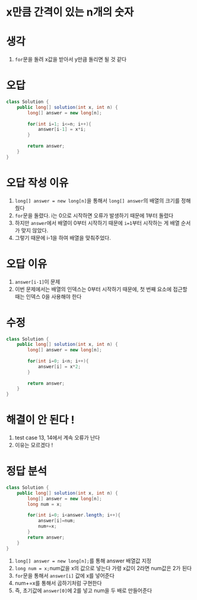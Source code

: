 # x만큼 간격이 있는 n개의 숫자

# 생각 
1. `for`문을 돌려 x값을 받아서 y만큼 돌리면 될 것 같다

# 오답
```java
class Solution {
    public long[] solution(int x, int n) {
        long[] answer = new long[n];
        
        for(int i=1; i<=n; i++){
            answer[i-1] = x*i;
        }
        
        return answer;
    }
}
```

# 오답 작성 이유
1. `long[] answer = new long[n]`을 통해서 `long[] answer`의 배열의 크기를 정해줬다
2. `for`문을 돌렸다. i는 0으로 시작하면 오류가 발생하기 때문에 1부터 돌렸다
3. 하지만 `answer`에서 배열이 0부터 시작하기 때문에 `i=1`부터 시작하는 게 배열 순서가 맞지 않았다.
4. 그렇기 때문에 i-1을 하여 배열을 맞춰주었다. 

# 오답 이유
1. `answer[i-1]`이 문제
2. 이번 문제에서는 배열의 인덱스는 0부터 시작하기 때문에, 첫 번째 요소에 접근할 때는 인덱스 0을 사용해야 한다

# 수정
```java
class Solution {
    public long[] solution(int x, int n) {
        long[] answer = new long[n];
        
        for(int i=0; i<n; i++){
            answer[i] = x*2;
        }
        
        return answer;
    }
}
```

# 해결이 안 된다 !
1. test case 13, 14에서 계속 오류가 난다
2. 이유는 모르겠다 !

# 정답 분석
```java
class Solution {
    public long[] solution(int x, int n) {
        long[] answer = new long[n];
        long num = x;
        
        for(int i=0; i<answer.length; i++){
            answer[i]=num;
            num+=x;
        }
        return answer;
    }
}
```
1. `long[] answer = new long[n];`를 통해 answer 배열값 지정
2. `long num = x;`num값을 x의 값으로 넣는다 가령 x값이 2라면 num값은 2가 된다
3. `for`문을 통해서 `answer[i]` 값에 x를 넣어준다 
4. num+=x를 통해서 곱하기처럼 구현한다
5. 즉, 초기값에 `answer[0]`에 2를 넣고 num을 두 배로 만들어준다
